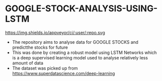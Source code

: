 # GOOGLE-STOCK-ANALYSIS-USING-LSTM
  https://img.shields.io/appveyor/ci/:user/:repo.svg
- The repository aims to analyse data for GOOGLE STOCKS  and predictthe stocks for future
- This was done by creating a robust model using LSTM Networks which is a deep supervised learning model
  used to analyse relatively less amount of data
- The dataset was picked up from https://www.superdatascience.com/deep-learning
